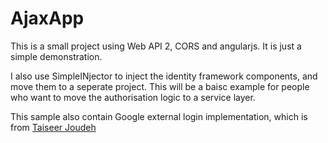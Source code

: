 # AjaxApp
This is a small project using Web API 2, CORS and angularjs. It is just a simple demonstration.

I also use SimpleINjector to inject the identity framework components, and move them to a seperate project. 
This will be a baisc example for people who want to move the authorisation logic to a service layer.

This sample also contain Google external login implementation, which is from [Taiseer Joudeh](http://bitoftech.net/2014/08/11/asp-net-web-api-2-external-logins-social-logins-facebook-google-angularjs-app/)
